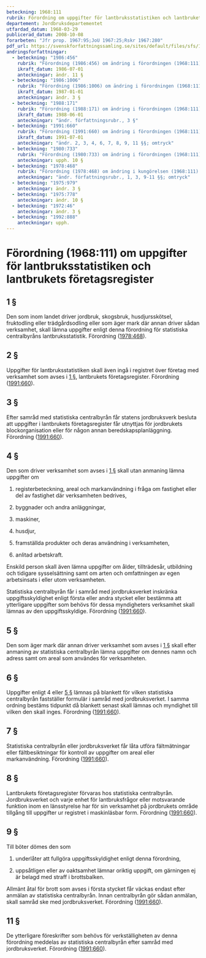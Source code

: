 ```yaml
---
beteckning: 1968:111
rubrik: Förordning om uppgifter för lantbruksstatistiken och lantbrukets företagsregister
departement: Jordbruksdepartementet
utfardad_datum: 1968-03-29
publicerad_datum: 2008-10-08
forarbeten: "Jfr prop. 1967:95;JoU 1967:25;Rskr 1967:280"
pdf_url: https://svenskforfattningssamling.se/sites/default/files/sfs/1968-03/SFS1968-111.pdf
andringsforfattningar:
  - beteckning: "1986:456"
    rubrik: "Förordning (1986:456) om ändring i förordningen (1968:111) om uppgifter för lantbruksstatistiken, lantbrukets företagsregister och skördeskadeskyddet"
    ikraft_datum: 1986-07-01
    anteckningar: ändr. 11 §
  - beteckning: "1986:1006"
    rubrik: "Förordning (1986:1006) om ändring i förordningen (1968:111) om uppgifter för lantbruksstatistiken, lantbrukets företagsregister och skördeskadeskyddet"
    ikraft_datum: 1987-01-01
    anteckningar: ändr. 3 §
  - beteckning: "1988:171"
    rubrik: "Förordning (1988:171) om ändring i förordningen (1968:111) om uppgifter för lantbruksstatistiken, lantbrukets företagsregister och skördeskadeskyddet"
    ikraft_datum: 1988-06-01
    anteckningar: "ändr. författningsrubr., 3 §"
  - beteckning: "1991:660"
    rubrik: "Förordning (1991:660) om ändring i förordningen (1968:111) om uppgifter för lantbruksstatistiken och lantbrukets företagsregister"
    ikraft_datum: 1991-07-01
    anteckningar: "ändr. 2, 3, 4, 6, 7, 8, 9, 11 §§; omtryck"
  - beteckning: "1980:733"
    rubrik: "Förordning (1980:733) om ändring i förordningen (1968:111) om uppgifter för lantbruksstatistiken, lantbrukets företagsregister och skördeskadeskyddet"
    anteckningar: upph. 10 §
  - beteckning: "1978:468"
    rubrik: "Förordning (1978:468) om ändring i kungörelsen (1968:111) om uppgifter för lantbruksstatistiken, lantbrukets företagsregister och skördeskadeskyddet"
    anteckningar: "ändr. författningsrubr., 1, 3, 9-11 §§; omtryck"
  - beteckning: "1975:979"
    anteckningar: ändr. 3 §
  - beteckning: "1975:778"
    anteckningar: ändr. 10 §
  - beteckning: "1972:46"
    anteckningar: ändr. 3 §
  - beteckning: "1992:888"
    anteckningar: upph.
---
```


# Förordning (1968:111) om uppgifter för lantbruksstatistiken och lantbrukets företagsregister

## 1 §

Den som inom landet driver jordbruk, skogsbruk, husdjursskötsel, fruktodling eller trädgårdsodling eller som äger mark där annan driver sådan verksamhet, skall lämna uppgifter enligt denna förordning för statistiska centralbyråns lantbruksstatistik. Förordning ([1978:468](https://selex.se/eli/sfs/1978/468)).

## 2 §

Uppgifter för lantbruksstatistiken skall även ingå i registret över företag med verksamhet som avses i [1 §](#1), lantbrukets företagsregister. Förordning ([1991:660](https://selex.se/eli/sfs/1991/660)).

## 3 §

Efter samråd med statistiska centralbyrån får statens jordbruksverk besluta att uppgifter i lantbrukets företagsregister får utnyttjas för jordbrukets blockorganisation eller för någon annan beredskapsplanläggning. Förordning ([1991:660](https://selex.se/eli/sfs/1991/660)).

## 4 §

Den som driver verksamhet som avses i [1 §](#1) skall utan anmaning lämna uppgifter om

1. registerbeteckning, areal och markanvändning i fråga om fastighet eller del av fastighet där verksamheten bedrives,

2. byggnader och andra anläggningar,

3. maskiner,

4. husdjur,

5. framställda produkter och deras användning i verksamheten,

6. anlitad arbetskraft.

Enskild person skall även lämna uppgifter om ålder, tillträdesår, utbildning och tidigare sysselsättning samt om arten och omfattningen av egen arbetsinsats i eller utom verksamheten.

Statistiska centralbyrån får i samråd med jordbruksverket inskränka uppgiftsskyldighet enligt första eller andra stycket eller bestämma att ytterligare uppgifter som behövs för dessa myndigheters verksamhet skall lämnas av den uppgiftsskyldige. Förordning ([1991:660](https://selex.se/eli/sfs/1991/660)).

## 5 §

Den som äger mark där annan driver verksamhet som avses i [1 §](#1) skall efter anmaning av statistiska centralbyrån lämna uppgifter om dennes namn och adress samt om areal som användes för verksamheten.

## 6 §

Uppgifter enligt 4 eller [5 §](#5) lämnas på blankett för vilken statistiska centralbyrån fastställer formulär i samråd med jordbruksverket. I samma ordning bestäms tidpunkt då blankett senast skall lämnas och myndighet till vilken den skall inges. Förordning ([1991:660](https://selex.se/eli/sfs/1991/660)).

## 7 §

Statistiska centralbyrån eller jordbruksverket får låta utföra fältmätningar eller fältbesiktningar för kontroll av uppgifter om areal eller markanvändning. Förordning ([1991:660](https://selex.se/eli/sfs/1991/660)).

## 8 §

Lantbrukets företagsregister förvaras hos statistiska centralbyrån. Jordbruksverket och varje enhet för lantbruksfrågor eller motsvarande funktion inom en länsstyrelse har för sin verksamhet på jordbrukets område tillgång till uppgifter ur registret i maskinläsbar form. Förordning ([1991:660](https://selex.se/eli/sfs/1991/660)).

## 9 §

Till böter dömes den som

1. underlåter att fullgöra uppgiftsskyldighet enligt denna förordning,

2. uppsåtligen eller av oaktsamhet lämnar oriktig uppgift, om gärningen ej är belagd med straff i brottsbalken.

Allmänt åtal för brott som avses i första stycket får väckas endast efter anmälan av statistiska centralbyrån. Innan centralbyrån gör sådan anmälan, skall samråd ske med jordbruksverket. Förordning ([1991:660](https://selex.se/eli/sfs/1991/660)).

## 11 §

De ytterligare föreskrifter som behövs för verkställigheten av denna förordning meddelas av statistiska centralbyrån efter samråd med jordbruksverket. Förordning ([1991:660](https://selex.se/eli/sfs/1991/660)).